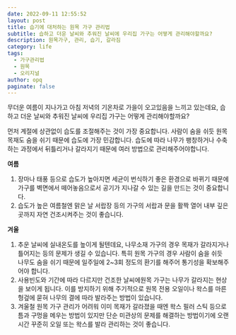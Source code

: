 ```yaml
---
date: 2022-09-11 12:55:52
layout: post
title: 습기에 대처하는 원목 가구 관리법
subtitle: 습하고 더운 날씨와 추워진 날씨에 우리집 가구는 어떻게 관리해야할까요?
description: 원목가구, 관리, 습기, 갈라짐
category: life
tags:
  - 가구관리법
  - 원목
  - 오리지널
author: opq
paginate: false
---
```

무더운 여름이 지나가고 아침 저녁의 기온차로 가을이 오고있음을 느끼고 있는데요, 습하고 더운 날씨와 추워진 날씨에 우리집 가구는 어떻게 관리해야할까요?

먼저 계절에 상관없이 습도를 조절해주는 것이 가장 중요합니다. 사람이 숨을 쉬듯 원목 목재도 숨을 쉬기 때문에 습도에 가장 민감합니다. 습도에 따라 나무가 팽창하거나 수축하는 과정에서 뒤틀리거나 갈라지기 때문에 여러 방법으로 관리해주어야합니다.

**여름**

1. 장마나 태풍 등으로 습도가 높아지면 세균이 번식하기 좋은 환경으로 바뀌기 때문에 가구를 벽면에서 떼어놓음으로서 공기가 지나갈 수 있는 길을 만드는 것이 중요합니다.
2. 습도가 높은 여름철엔 맑은 날 서랍장 등의 가구의 서랍과 문을 활짝 열어 내부 깊은 곳까지 자연 건조시켜주는 것이 좋습니다.

**겨울**

1. 추운 날씨에 실내온도를 높이게 될텐데요, 나무소재 가구의 경우 목재가 갈라지거나 틀어지는 등의 문제가 생길 수 있습니다. 특히 원목 가구의 경우 사람이 숨을 쉬듯 나무도 숨을 쉬기 때문에 일주일에 2~3회 정도의 환기를 해주어 통기성을 확보해주어야 합니다.
2. 사용빈도와 기간에 따라 다르지만 건조한 날씨에원목 가구는 나무가 갈라지는 현상을 보이게 됩니다. 이를 방지하기 위해 주기적으로 원목 전용 오일이나 왁스를 마른 헝겊에 묻혀 나무의 결에 따라 발라주는 방법이 있습니다.
3. 겨울철 원목 가구 관리가 어려워 이미 목재가 갈라졌을 때엔 왁스 필러 스틱 등으로 틈과 구멍을 메우는 방법이 있지만 단순 미관상의 문제를 해결하는 방법이기에 오랜 시간 꾸준히 오일 또는 왁스를 발라 관리하는 것이 좋습니다.